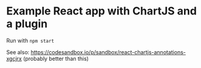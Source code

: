 # Example React app with ChartJS and a plugin

Run with `npm start`

See also: https://codesandbox.io/p/sandbox/react-chartjs-annotations-xgcjrx (probably better than this)

